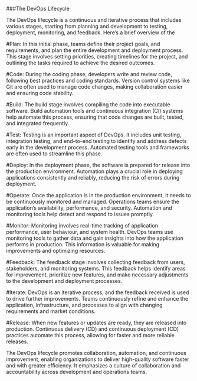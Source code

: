 ###The DevOps Lifecycle

The DevOps lifecycle is a continuous and iterative process that includes various stages, starting from planning and development to testing, deployment, monitoring, and feedback. Here’s a brief overview of the

#Plan: In this initial phase, teams define their project goals, and requirements, and plan the entire development and deployment process. This stage involves setting priorities, creating timelines for the project, and outlining the tasks required to achieve the desired outcomes.

#Code: During the coding phase, developers write and review code, following best practices and coding standards. Version control systems like Git are often used to manage code changes, making collaboration easier and ensuring code stability.

#Build: The build stage involves compiling the code into executable software. Build automation tools and continuous integration (CI) systems help automate this process, ensuring that code changes are built, tested, and integrated frequently.

#Test: Testing is an important aspect of DevOps. It includes unit testing, integration testing, and end-to-end testing to identify and address defects early in the development process. Automated testing tools and frameworks are often used to streamline this phase.

#Deploy: In the deployment phase, the software is prepared for release into the production environment. Automation plays a crucial role in deploying applications consistently and reliably, reducing the risk of errors during deployment.

#Operate: Once the application is in the production environment, it needs to be continuously monitored and managed. Operations teams ensure the application’s availability, performance, and security. Automation and monitoring tools help detect and respond to issues promptly.

#Monitor: Monitoring involves real-time tracking of application performance, user behaviour, and system health. DevOps teams use monitoring tools to gather data and gain insights into how the application performs in production. This information is valuable for making improvements and optimizing resources.

#Feedback: The feedback stage involves collecting feedback from users, stakeholders, and monitoring systems. This feedback helps identify areas for improvement, prioritize new features, and make necessary adjustments to the development and deployment processes.

#Iterate: DevOps is an iterative process, and the feedback received is used to drive further improvements. Teams continuously refine and enhance the application, infrastructure, and processes to align with changing requirements and market conditions.

#Release: When new features or updates are ready, they are released into production. Continuous delivery (CD) and continuous deployment (CD) practices automate this process, allowing for faster and more reliable releases.

The DevOps lifecycle promotes collaboration, automation, and continuous improvement, enabling organizations to deliver high-quality software faster and with greater efficiency. It emphasizes a culture of collaboration and accountability across development and operations teams.